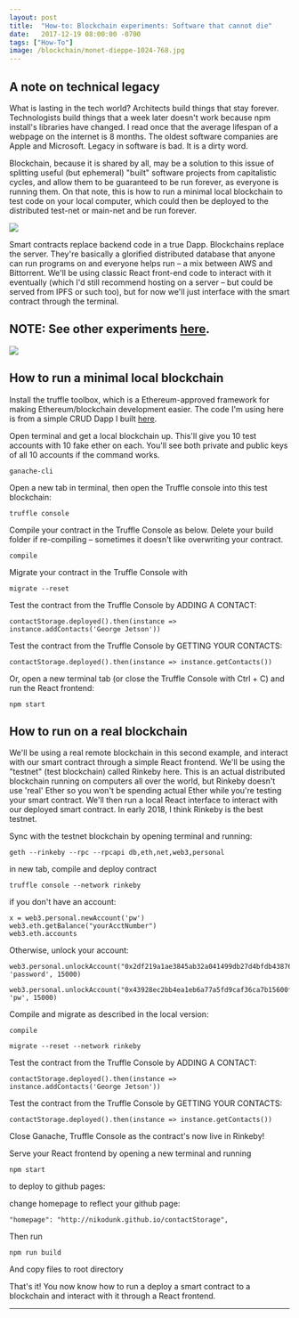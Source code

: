 ```yaml
---
layout: post
title:  "How-to: Blockchain experiments: Software that cannot die"
date:   2017-12-19 08:00:00 -0700
tags: ["How-To"]
image: /blockchain/monet-dieppe-1024-768.jpg
---
```




A note on technical legacy
--------------------------
What is lasting in the tech world? Architects build things that stay forever. Technologists build things that a week later doesn't work because npm install's libraries have changed. I read once that the average lifespan of a webpage on the internet is 8 months. The oldest software companies are Apple and Microsoft.
Legacy in software is bad. It is a dirty word.

Blockchain, because it is shared by all, may be a solution to this issue of splitting useful (but ephemeral) "built" software projects from capitalistic cycles, and allow them to be guaranteed to be run forever, as everyone is running them. On that note, this is how to run a minimal local blockchain to test code on your local computer, which could then be deployed to the distributed test-net or main-net and be run forever.

![](/blockchain/monet-dieppe-1024-768.jpg)

Smart contracts replace backend code in a true Dapp. Blockchains replace the server. They're basically a glorified distributed database that anyone can run programs on and everyone helps run – a mix between AWS and Bittorrent. We'll be using classic React front-end code to interact with it eventually (which I'd still recommend hosting on a server – but could be served from IPFS or such too), but for now we'll just interface with the smart contract through the terminal.

NOTE: See other experiments [here](https://nikodunk.github.io/learnings).
-----------

![](/blockchain/ethereum.png)

How to run a minimal local blockchain
-------------------------------------
Install the truffle toolbox, which is a Ethereum-approved framework for making Ethereum/blockchain development easier. The code I'm using here is from a simple CRUD Dapp I built [here](https://github.com/nikodunk/contactstorage). 

Open terminal and get a local blockchain up. This'll give you 10 test accounts with 10 fake ether on each. You'll see both private and public keys of all 10 accounts if the command works. 

	ganache-cli

Open a new tab in terminal, then open the Truffle console into this test blockchain:

	truffle console

Compile your contract in the Truffle Console as below. Delete your build folder if re-compiling – sometimes it doesn't like overwriting your contract. 

	compile
	
Migrate your contract in the Truffle Console with

	migrate	--reset


Test the contract from the Truffle Console by ADDING A CONTACT:
	
	contactStorage.deployed().then(instance => instance.addContacts('George Jetson'))


Test the contract from the Truffle Console by GETTING YOUR CONTACTS:
	
	contactStorage.deployed().then(instance => instance.getContacts())


Or, open a new terminal tab (or close the Truffle Console with Ctrl + C) and run the React frontend:

	npm start


How to run on a real blockchain
-------------------------------
We'll be using a real remote blockchain in this second example, and interact with our smart contract through a simple React frontend. We'll be using the "testnet" (test blockchain) called Rinkeby here. This is an actual distributed blockchain running on computers all over the world, but Rinkeby doesn't use 'real' Ether so you won't be spending actual Ether while you're testing your smart contract. We'll then run a local React interface to interact with our deployed smart contract. In early 2018, I think Rinkeby is the best testnet.

Sync with the testnet blockchain by opening terminal and running:

	geth --rinkeby --rpc --rpcapi db,eth,net,web3,personal

in new tab, compile and deploy contract
	
	truffle console --network rinkeby

if you don't have an account:

	x = web3.personal.newAccount('pw')
	web3.eth.getBalance("yourAcctNumber")
	web3.eth.accounts

Otherwise, unlock your account:

	web3.personal.unlockAccount("0x2df219a1ae3845ab32a041499db27d4bfdb43876", 'password', 15000)

	web3.personal.unlockAccount("0x43928ec2bb4ea1eb6a77a5fd9caf36ca7b15600f", 'pw', 15000)

Compile and migrate as described in the local version:

	compile

	migrate --reset --network rinkeby


Test the contract from the Truffle Console by ADDING A CONTACT:
	
	contactStorage.deployed().then(instance => instance.addContacts('George Jetson'))


Test the contract from the Truffle Console by GETTING YOUR CONTACTS:
	
	contactStorage.deployed().then(instance => instance.getContacts())

Close Ganache, Truffle Console as the contract's now live in Rinkeby!

Serve your React frontend by opening a new terminal and running
	
	npm start

to deploy to github pages:

change homepage to reflect your github page:

	"homepage": "http://nikodunk.github.io/contactStorage",	

Then run

	npm run build

And copy files to root directory


That's it! You now know how to run a deploy a smart contract to a blockchain and interact with it through a React frontend.


--------